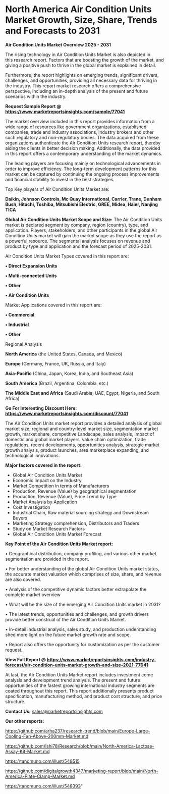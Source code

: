 # North America Air Condition Units Market Growth, Size, Share, Trends and Forecasts to 2031

<Strong> Air Condition Units Market Overview 2025 - 2031</strong>

The rising technology in Air Condition Units Market is also depicted in this research report. Factors that are boosting the growth of the market, and giving a positive push to thrive in the global market is explained in detail.

Furthermore, the report highlights on emerging trends, significant drivers, challenges, and opportunities, providing all necessary data for thriving in the industry. This report market research offers a comprehensive perspective, including an in-depth analysis of the present and future scenarios within the industry.

<strong>Request Sample Report @ <a href=https://www.marketreportsinsights.com/sample/77041>https://www.marketreportsinsights.com/sample/77041</a></strong>

The market overview included in this report provides information from a wide range of resources like government organizations, established companies, trade and industry associations, industry brokers and other such regulatory and non-regulatory bodies. The data acquired from these organizations authenticate the Air Condition Units research report, thereby aiding the clients in better decision making. Additionally, the data provided in this report offers a contemporary understanding of the market dynamics.

The leading players are focusing mainly on technological advancements in order to improve efficiency. The long-term development patterns for this market can be captured by continuing the ongoing process improvements and financial stability to invest in the best strategies.

Top Key players of Air Condition Units Market are:

<strong>Daikin, Johnson Controls, Mc Quay International, Carrier, Trane, Dunham Bush, Hitachi, Toshiba, Mitsubishi Electric, GREE, Midea, Haier, Nanjing TICA</strong>

<strong><b>Global Air Condition Units Market Scope and Size:</b></strong>
The Air Condition Units market is declared segment by company, region (country), type, and application. Players, stakeholders, and other participants in the global Air Condition Units market will gain the market scope as they use the report as a powerful resource. The segmental analysis focuses on revenue and product by type and application and the forecast period of 2025-2031.

Air Condition Units Market Types covered in this report are:

<strong>• Direct Expansion Units

• Multi-connected Units

• Other

• Air Condition Units</strong>

Market Applications covered in this report are:

<strong>• Commercial

• Industrial

• Other</strong> 

Regional Analysis

<strong>North America</strong> (the United States, Canada, and Mexico)

<strong>Europe</strong> (Germany, France, UK, Russia, and Italy)

<strong>Asia-Pacific</strong> (China, Japan, Korea, India, and Southeast Asia)

<strong>South America</strong> (Brazil, Argentina, Colombia, etc.)

<strong>The Middle East and Africa</strong> (Saudi Arabia, UAE, Egypt, Nigeria, and South Africa)

<strong>Go For Interesting Discount Here: <a href=https://www.marketreportsinsights.com/discount/77041>https://www.marketreportsinsights.com/discount/77041</a></strong>

The Air Condition Units market report provides a detailed analysis of global market size, regional and country-level market size, segmentation market growth, market share, competitive Landscape, sales analysis, impact of domestic and global market players, value chain optimization, trade regulations, recent developments, opportunities analysis, strategic market growth analysis, product launches, area marketplace expanding, and technological innovations.

<strong><b>Major factors covered in the report:</b></strong>
<ul>
  <li>Global Air Condition Units Market </li>
  <li>Economic Impact on the Industry</li>
  <li>Market Competition in terms of Manufacturers</li>
  <li>Production, Revenue (Value) by geographical segmentation</li>
  <li>Production, Revenue (Value), Price Trend by Type</li>
  <li>Market Analysis by Application</li>
  <li>Cost Investigation</li>
  <li>Industrial Chain, Raw material sourcing strategy and Downstream Buyers</li>
  <li>Marketing Strategy comprehension, Distributors and Traders</li>
  <li>Study on Market Research Factors</li>
  <li>Global Air Condition Units Market Forecast</li>
</ul>

<strong><b>Key Point of the Air Condition Units Market report:</b></strong>

• Geographical distribution, company profiling, and various other market segmentation are provided in the report.

• For better understanding of the global Air Condition Units market status, the accurate market valuation which comprises of size, share, and revenue are also covered.

• Analysis of the competitive dynamic factors better extrapolate the complete market overview

• What will be the size of the emerging Air Condition Units market in 2031?

• The latest trends, opportunities and challenges, and growth drivers provide better construal of the Air Condition Units Market.

• In-detail industrial analysis, sales study, and production understanding shed more light on the future market growth rate and scope.

• Report also offers the opportunity for customization as per the customer request.

<strong><b>View Full Report @ <a href=https://www.marketreportsinsights.com/industry-forecast/air-condition-units-market-growth-and-size-2021-77041>https://www.marketreportsinsights.com/industry-forecast/air-condition-units-market-growth-and-size-2021-77041</a></b></strong>


At last, the Air Condition Units Market report includes investment come analysis and development trend analysis. The present and future opportunities of the fastest growing international industry segments are coated throughout this report. This report additionally presents product specification, manufacturing method, and product cost structure, and price structure.

<strong>Contact Us:</strong>
sales@marketreportsinsights.com

<strong>Our other reports:</strong>

<a href=https://github.com/arha237/research-trend/blob/main/Europe-Large-Cooling-Fan-Above-200mm-Market.md>https://github.com/arha237/research-trend/blob/main/Europe-Large-Cooling-Fan-Above-200mm-Market.md</a>

<a href=https://github.com/Ishi78/Research/blob/main/North-America-Lactose-Assay-Kit-Market.md>https://github.com/Ishi78/Research/blob/main/North-America-Lactose-Assay-Kit-Market.md</a>

<a href=https://tanomuno.com/illust/549515>https://tanomuno.com/illust/549515</a>

<a href=https://github.com/digitalgrowth4347/marketing-report/blob/main/North-America-Plate-Clamp-Market.md>https://github.com/digitalgrowth4347/marketing-report/blob/main/North-America-Plate-Clamp-Market.md</a>

<a href=https://tanomuno.com/illust/548393>https://tanomuno.com/illust/548393</a>"
